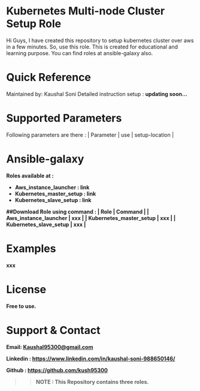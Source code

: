 # Kubernetes Multi-node Cluster Setup Role

Hi Guys,
I have created this repository to setup kubernetes cluster over aws in a few minutes. So, use this role. This is created for educational and learning purpose. You can find roles at ansible-galaxy also.

# Quick Reference
Maintained by: Kaushal Soni
Detailed instruction setup : <b> updating soon... </b>
 
# Supported Parameters

Following parameters are there : 
| Parameter | use | setup-location |


# Ansible-galaxy 
<b>Roles available at :
<b>
- Aws_instance_launcher : link 
- Kubernetes_master_setup : link 
- Kubernetes_slave_setup : link </b>

##Download Role  using command :
| Role | Command |
| Aws_instance_launcher | xxx |
| Kubernetes_master_setup | xxx |
| Kubernetes_slave_setup | xxx |

# Examples

xxx

# License

Free to use.

# Support & Contact
<b>

Email: Kaushal95300@gmail.com

Linkedin : https://www.linkedin.com/in/kaushal-soni-988650146/

Github : https://github.com/kush95300 </b>


>> NOTE :   This Repository contains three roles.
